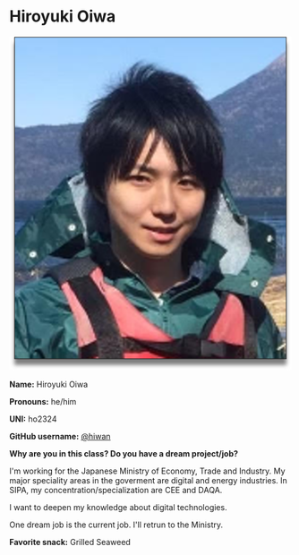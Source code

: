 # Hiroyuki Oiwa

![Hiroyuki](../img/people/hiro.png)

**Name:** Hiroyuki Oiwa

**Pronouns:** he/him

**UNI:** ho2324

**GitHub username:** [@hiwan](https://github.com/hiwan)

**Why are you in this class? Do you have a dream project/job?**

I'm working for the Japanese Ministry of Economy, Trade and Industry.
My major speciality areas in the goverment are digital and energy industries.
In SIPA, my concentration/specialization are CEE and DAQA.

I want to deepen my knowledge about digital technologies.

One dream job is the current job.
I'll retrun to the Ministry.

**Favorite snack:** Grilled Seaweed
